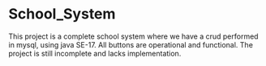 # School_System
This project is a complete school system where we have a crud performed in mysql, using java SE-17. All buttons are operational and functional. The project is still incomplete and lacks implementation.

